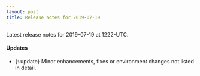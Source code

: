 ```yaml
---
layout: post
title: Release Notes for 2019-07-19
---
```


Latest release notes for 2019-07-19 at 1222-UTC.

<div class='updates' markdown='1'>

#### Updates

- {:.update} Minor enhancements, fixes or environment changes not listed in detail.

</div>


